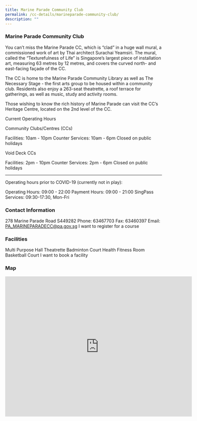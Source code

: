 ```yaml
---
title: Marine Parade Community Club
permalink: /cc-details/marineparade-community-club/
description: ""
---
```

### Marine Parade Community Club

You can’t miss the Marine Parade CC, which is “clad” in a huge wall mural, a commissioned work of art by Thai architect Surachai Yeamsiri. The mural, called the “Texturefulness of Life” is Singapore’s largest piece of installation art, measuring 63 metres by 12 metres, and covers the curved north- and east-facing façade of the CC.

The CC is home to the Marine Parade Community Library as well as The Necessary Stage - the first arts group to be housed within a community club. Residents also enjoy a 263-seat theatrette, a roof terrace for gatherings, as well as music, study and activity rooms.

Those wishing to know the rich history of Marine Parade can visit the CC’s Heritage Centre, located on the 2nd level of the CC.

Current Operating Hours

Community Clubs/Centres (CCs)

Facilities: 10am - 10pm
Counter Services: 10am - 6pm
Closed on public holidays

Void Deck CCs

Facilities: 2pm - 10pm
Counter Services: 2pm - 6pm
Closed on public holidays

-------

Operating hours prior to COVID-19 (currently not in play):

Operating Hours: 09:00 - 22:00
Payment Hours: 09:00 - 21:00
SingPass Services: 09:30-17:30, Mon-Fri

### Contact Information
278 Marine Parade Road S449282
Phone: 63467703
Fax: 63460397
Email: PA_MARINEPARADECC@pa.gov.sg
I want to register for a course

### Facilities
Multi Purpose Hall
Theatrette
Badminton Court
Health Fitness Room
Basketball Court
I want to book a facility

### Map
<iframe src="https://www.google.com/maps/embed?pb=!1m18!1m12!1m3!1d3988.7833924339157!2d103.90762961533115!3d1.3050450620798766!2m3!1f0!2f0!3f0!3m2!1i1024!2i768!4f13.1!3m3!1m2!1s0x31da187466dc12f9%3A0x320bd325e9d13c4c!2sMarine%20Parade%20Community%20Club!5e0!3m2!1sen!2ssg!4v1661240151410!5m2!1sen!2ssg" width="600" height="450" style="border:0;" allowfullscreen="" loading="lazy" ></iframe>